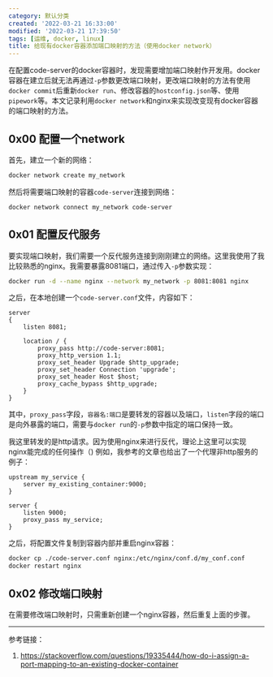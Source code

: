 ```yaml
---
category: 默认分类
created: '2022-03-21 16:33:00'
modified: '2022-03-21 17:39:50'
tags: [运维, docker, linux]
title: 给现有docker容器添加端口映射的方法（使用docker network）
---
```


在配置code-server的docker容器时，发现需要增加端口映射作开发用。docker容器在建立后就无法再通过`-p`参数更改端口映射，更改端口映射的方法有使用`docker commit`后重新`docker run`、修改容器的`hostconfig.json`等、使用`pipework`等。本文记录利用`docker network`和nginx来实现改变现有docker容器的端口映射的方法。


<!--more-->


## 0x00 配置一个network

首先，建立一个新的网络：
```bash
docker network create my_network
```

然后将需要端口映射的容器`code-server`连接到网络：
```bash
docker network connect my_network code-server
```

## 0x01 配置反代服务

要实现端口映射，我们需要一个反代服务连接到刚刚建立的网络。这里我使用了我比较熟悉的nginx。我需要暴露8081端口，通过传入`-p`参数实现：
```bash
docker run -d --name nginx --network my_network -p 8081:8081 nginx
```

之后，在本地创建一个`code-server.conf`文件，内容如下：
```
server
{
    listen 8081;

    location / {
        proxy_pass http://code-server:8081;
        proxy_http_version 1.1;
        proxy_set_header Upgrade $http_upgrade;
        proxy_set_header Connection 'upgrade';
        proxy_set_header Host $host;
        proxy_cache_bypass $http_upgrade;
    }
}
```

其中，`proxy_pass`字段，`容器名:端口`是要转发的容器以及端口，`listen`字段的端口是向外暴露的端口，需要与`docker run`的`-p`参数中指定的端口保持一致。

我这里转发的是http请求。因为使用nginx来进行反代，理论上这里可以实现nginx能完成的任何操作（) 例如，我参考的文章也给出了一个代理非http服务的例子：
```
upstream my_service {
    server my_existing_container:9000;
}

server {
    listen 9000;
    proxy_pass my_service;
}
```

之后，将配置文件复制到容器内部并重启nginx容器：
```bash
docker cp ./code-server.conf nginx:/etc/nginx/conf.d/my_conf.conf
docker restart nginx
```

## 0x02 修改端口映射

在需要修改端口映射时，只需重新创建一个nginx容器，然后重复上面的步骤。

---
参考链接：
1. https://stackoverflow.com/questions/19335444/how-do-i-assign-a-port-mapping-to-an-existing-docker-container